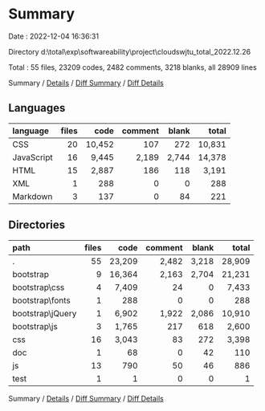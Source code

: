 # Summary

Date : 2022-12-04 16:36:31

Directory d:\\total\\exp\\softwareability\\project\\cloudswjtu_total_2022.12.26

Total : 55 files,  23209 codes, 2482 comments, 3218 blanks, all 28909 lines

Summary / [Details](details.md) / [Diff Summary](diff.md) / [Diff Details](diff-details.md)

## Languages
| language | files | code | comment | blank | total |
| :--- | ---: | ---: | ---: | ---: | ---: |
| CSS | 20 | 10,452 | 107 | 272 | 10,831 |
| JavaScript | 16 | 9,445 | 2,189 | 2,744 | 14,378 |
| HTML | 15 | 2,887 | 186 | 118 | 3,191 |
| XML | 1 | 288 | 0 | 0 | 288 |
| Markdown | 3 | 137 | 0 | 84 | 221 |

## Directories
| path | files | code | comment | blank | total |
| :--- | ---: | ---: | ---: | ---: | ---: |
| . | 55 | 23,209 | 2,482 | 3,218 | 28,909 |
| bootstrap | 9 | 16,364 | 2,163 | 2,704 | 21,231 |
| bootstrap\\css | 4 | 7,409 | 24 | 0 | 7,433 |
| bootstrap\\fonts | 1 | 288 | 0 | 0 | 288 |
| bootstrap\\jQuery | 1 | 6,902 | 1,922 | 2,086 | 10,910 |
| bootstrap\\js | 3 | 1,765 | 217 | 618 | 2,600 |
| css | 16 | 3,043 | 83 | 272 | 3,398 |
| doc | 1 | 68 | 0 | 42 | 110 |
| js | 13 | 790 | 50 | 46 | 886 |
| test | 1 | 1 | 0 | 0 | 1 |

Summary / [Details](details.md) / [Diff Summary](diff.md) / [Diff Details](diff-details.md)